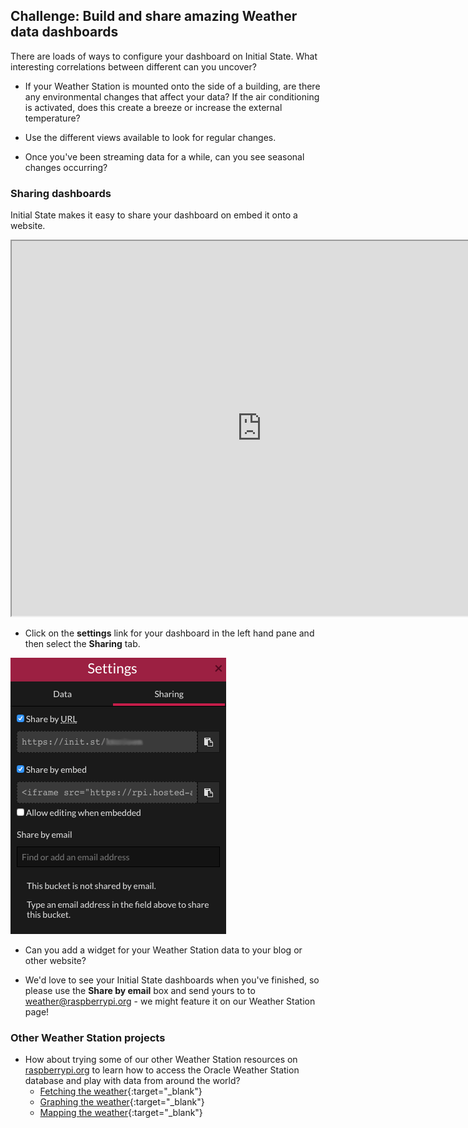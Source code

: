 ## Challenge: Build and share amazing Weather data dashboards

There are loads of ways to configure your dashboard on Initial State. What interesting correlations between different can you uncover?

- If your Weather Station is mounted onto the side of a building, are there any environmental changes that affect your data? If the air conditioning is activated, does this create a breeze or increase the external temperature?

- Use the different views available to look for regular changes.

- Once you've been streaming data for a while, can you see seasonal changes occurring?

### Sharing dashboards

Initial State makes it easy to share your dashboard on embed it onto a website.

<iframe src="https://rpi.hosted-app.com/embed/?org=rpi#/tiles/22wsoKeXTyk6SEupsOB37GSeiwJyHvVj" width="800" height="600"></iframe>

- Click on the **settings** link for your dashboard in the left hand pane and then select the **Sharing** tab.

![](images/image28.png)

- Can you add a widget for your Weather Station data to your blog or other website?

- We'd love to see your Initial State dashboards when you've finished, so please use the **Share by email** box and send yours to  to weather@raspberrypi.org - we might feature it on our Weather Station page!

### Other Weather Station projects

- How about trying some of our other Weather Station resources on [raspberrypi.org](https://raspberrypi.org) to learn how to access the Oracle Weather Station database and play with data from around the world?
  - [Fetching the weather](https://projects.raspberrypi.org/en/projects/fetching-the-weather){:target="_blank"}
  - [Graphing the weather](https://projects.raspberrypi.org/en/projects/graphing-the-weather){:target="_blank"}
  - [Mapping the weather](https://projects.raspberrypi.org/en/projects/mapping-the-weather){:target="_blank"}
